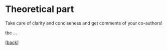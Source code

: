 # Theoretical part

Take care of clarity and conciseness and get comments of your co-authors! 

tbc ...

[[back](00_How_to_organize_a_research_project.md#organization-of-this-manual)]
